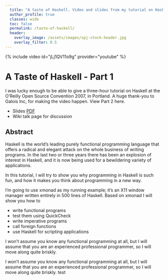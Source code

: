 ```yaml
---
  title: "A taste of Haskell. Video and slides from my tutorial on Haskell at the O’Reilly Open Source Convention in Portland, 2007"
  author_profile: true
  classes: wide
  toc: false
  permalink: /taste-of-haskell/
  header:
    overlay_image: /assets/images/spj-stock-header.jpg
    overlay_filter: 0.5
---
```


{% include video id="jLj1QV11o9g" provider="youtube" %}
# A Taste of Haskell - Part 1

I was lucky enough to be able to give a three-hour tutorial on Haskell at the O’Reilly Open Source Convention 2007, in Portland. A huge thank-you to Galois Inc, for making the video happen. View Part 2 here.
* Slides [PDF](../assets/pdfs/taste-of-haskell-pt1.pdf )
* Wiki talk page for discussion

## Abstract

Haskell is the world’s leading purely functional programming language that offers a radical and elegant attack on the whole business of writing programs. In the last two or three years there has been an explosion of interest in Haskell, and it is now being used for a bewildering variety of applications.

In this tutorial, I will try to show you why programming in Haskell is such fun, and how it makes you think about programming in a new way.

I’m going to use xmonad as my running example; it’s an X11 window manager written entirely in 500 lines of Haskell. Based on xmonad I will show you how to

* write functional programs
* test them using QuickCheck
* write imperative programs
* call foreign functions
* use Haskell for scripting applications

I won’t assume you know any functional programming at all, but I will assume that you are an experienced professional programmer, so I will move along quite briskly.

I won’t assume you know any functional programming at all, but I will assume that you are an experienced professional programmer, so I will move along quite briskly. test
